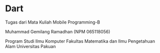 # Dart
Tugas dari Mata Kuliah Mobile Programming-B

Muhammad Gemilang Ramadhan (NPM 065118056)

Program Studi Ilmu Komputer
Fakultas Matematika dan Ilmu Pengetahuan Alam
Universitas Pakuan
